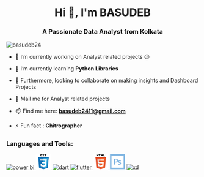<h1 align="center">Hi 👋, I'm BASUDEB</h1>
<h3 align="center">A Passionate Data Analyst from Kolkata</h3>

<p align="left"> <img src="https://komarev.com/ghpvc/?username=basudeb24&label=Profile%20views&color=0e75b6&style=flat" alt="basudeb24" /> </p>

- 🔭 I’m currently working on Analyst related projects 😉

- 🌱 I’m currently learning **Python Libraries**

- 👯 Furthermore, looking to collaborate on making insights and Dashboard Projects

- 💬 Mail me for Analyst related projects

- 📫 Find me here: **basudeb2411@gmail.com**

- ⚡ Fun fact : **Chitrographer**




<h3 align="left">Languages and Tools:</h3>
<p align="left"> <a href="https://www.hiclipart.com/free-transparent-background-png-clipart-hexgh" target="_blank"> <img src="https://icons8.com/icon/qYfwpsRXEcpc/power-bi" alt="power bi" width="40" height="40"/> </a> <a href="https://www.w3schools.com/css/" target="_blank"> <img src="https://raw.githubusercontent.com/devicons/devicon/master/icons/css3/css3-original-wordmark.svg" alt="css3" width="40" height="40"/> </a> <a href="https://dart.dev" target="_blank"> <img src="https://www.vectorlogo.zone/logos/dartlang/dartlang-icon.svg" alt="dart" width="40" height="40"/> </a> <a href="https://flutter.dev" target="_blank"> <img src="https://www.vectorlogo.zone/logos/flutterio/flutterio-icon.svg" alt="flutter" width="40" height="40"/> </a> <a href="https://www.w3.org/html/" target="_blank"> <img src="https://raw.githubusercontent.com/devicons/devicon/master/icons/html5/html5-original-wordmark.svg" alt="html5" width="40" height="40"/> </a> <a href="https://www.photoshop.com/en" target="_blank"> <img src="https://raw.githubusercontent.com/devicons/devicon/master/icons/photoshop/photoshop-line.svg" alt="photoshop" width="40" height="40"/> </a> <a href="https://www.adobe.com/products/xd.html" target="_blank"> <img src="https://cdn.worldvectorlogo.com/logos/adobe-xd.svg" alt="xd" width="40" height="40"/> </a> </p>









